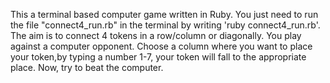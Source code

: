 This a terminal based computer game written in Ruby. You just need to run the file "connect4_run.rb" in the terminal
by writing 'ruby connect4_run.rb'.
The aim is to connect 4 tokens in a row/column or diagonally. 
You play against a computer opponent. Choose a column where you want to place your token,by typing a number 1-7, 
your token will fall to the appropriate place.
Now, try to beat the computer.
